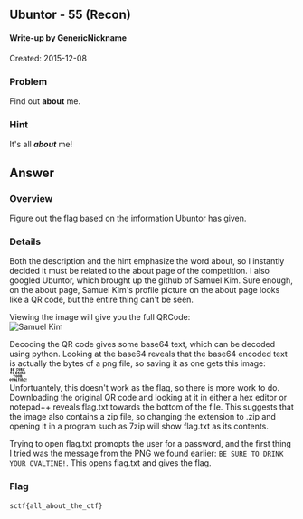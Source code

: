 ## Ubuntor - 55 (Recon) ##

#### Write-up by GenericNickname

Created: 2015-12-08

### Problem ###

Find out **about** me.

### Hint ###

It's all ***about*** me!

## Answer ##

### Overview ###

Figure out the flag based on the information Ubuntor has given.

### Details ###

Both the description and the hint emphasize the word about, so I instantly decided it must be related to the about page of the competition. I also googled Ubuntor, which brought up the github of Samuel Kim. Sure enough, on the about page, Samuel Kim's profile picture on the about page looks like a QR code, but the entire thing can't be seen.

Viewing the image will give you the full QRCode:
<br/>
![Samuel Kim](http://sctf.io/img/team/SamuelKim.jpg)

Decoding the QR code gives some base64 text, which can be decoded using python. Looking at the base64 reveals that the base64 encoded text is actually the bytes of a png file, so saving it as one gets this image:
<br/>
![Ovaltine](ubuntor/ovaltine.png)
<br/>
Unfortuantely, this doesn't work as the flag, so there is more work to do. Downloading the original QR code and looking at it in either a hex editor or notepad++ reveals flag.txt towards the bottom of the file. This suggests that the image also contains a zip file, so changing the extension to .zip and opening it in a program such as 7zip will show flag.txt as its contents.

Trying to open flag.txt promopts the user for a password, and the first thing I tried was the message from the PNG we found earlier: `BE SURE TO DRINK YOUR OVALTINE!`. This opens flag.txt and gives the flag.
### Flag ###

    sctf{all_about_the_ctf}
